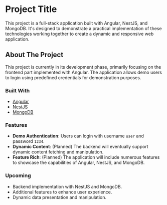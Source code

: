 # Project Title

This project is a full-stack application built with Angular, NestJS, and MongoDB. It's designed to demonstrate a practical implementation of these technologies working together to create a dynamic and responsive web application.

## About The Project

This project is currently in its development phase, primarily focusing on the frontend part implemented with Angular. The application allows demo users to login using predefined credentials for demonstration purposes.

### Built With

- [Angular](https://angular.io/)
- [NestJS](https://nestjs.com/)
- [MongoDB](https://www.mongodb.com/)

### Features

- **Demo Authentication**: Users can login with username `user` and password `1234`.
- **Dynamic Content**: (Planned) The backend will eventually support dynamic content fetching and manipulation.
- **Feature Rich**: (Planned) The application will include numerous features to showcase the capabilities of Angular, NestJS, and MongoDB.

### Upcoming

- Backend implementation with NestJS and MongoDB.
- Additional features to enhance user experience.
- Dynamic data presentation and manipulation.


